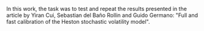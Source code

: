 In this work, the task was to test and repeat the results presented in the article by Yiran Cui, Sebastian del Baño Rollin and Guido Germano: "Full and fast calibration of the Heston stochastic volatility model".